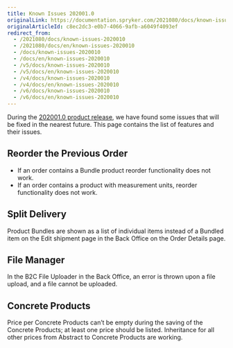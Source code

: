 ```yaml
---
title: Known Issues 202001.0
originalLink: https://documentation.spryker.com/2021080/docs/known-issues-2020010
originalArticleId: c8ec2dc3-e0b7-4066-9afb-a6049f4093ef
redirect_from:
  - /2021080/docs/known-issues-2020010
  - /2021080/docs/en/known-issues-2020010
  - /docs/known-issues-2020010
  - /docs/en/known-issues-2020010
  - /v5/docs/known-issues-2020010
  - /v5/docs/en/known-issues-2020010
  - /v4/docs/known-issues-2020010
  - /v4/docs/en/known-issues-2020010
  - /v6/docs/known-issues-2020010
  - /v6/docs/en/known-issues-2020010
---
```


During the [202001.0 product release](/docs/scos/user/intro-to-spryker/releases/release-notes/release-notes-202001.0/release-notes-202001.0.html), we have found some issues that will be fixed in the nearest future.
This page contains the list of features and their issues. 

## Reorder the Previous Order 

* If an order contains a Bundle product reorder functionality does not work.
* If an order contains a product with measurement units, reorder functionality does not work.

## Split Delivery
Product Bundles are shown as a list of individual items instead of a Bundled item on the Edit shipment page in the Back Office on the Order Details page.  

## File Manager
In the B2C File Uploader in the Back Office, an error is thrown upon a file upload, and a file cannot be uploaded.

## Concrete Products
Price per Concrete Products can’t be empty during the saving of the Concrete Products; at least one price should be listed. Inheritance for all other prices from Abstract to Concrete Products are working. 

